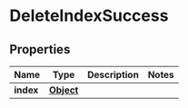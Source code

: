 
# DeleteIndexSuccess

## Properties
Name | Type | Description | Notes
------------ | ------------- | ------------- | -------------
**index** | [**Object**](.md) |  | 



